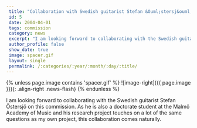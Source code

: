 ```yaml
---
 title: "Collaboration with Swedish guitarist Stefan &Ouml;stersj&ouml;"
 id: 5
 date: 2004-04-01
 tags: commission
 category: news
 excerpt: "I am looking forward to collaborating with the Swedish guitarist Stefan &Ouml;stersj&ouml; on this commission. As he is also a doctorate student at the Malm&ouml; Academy of Music and his research pro..."
 author_profile: false
 show_date: true
 image: spacer.gif
 layout: single
 permalink: /:categories/:year/:month/:day/:title/
---
```

{% unless page.image contains 'spacer.gif' %}
   ![image-right]({{ page.image }}){: .align-right .news-flash}
{% endunless %}

I am looking forward to collaborating with the Swedish guitarist Stefan &Ouml;stersj&ouml; on this commission. As he is also a doctorate student at the Malm&ouml; Academy of Music and his research project touches on a lot of the same questions as my own project, this collaboration comes naturally.


